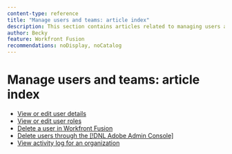 ```yaml
---
content-type: reference
title: "Manage users and teams: article index"
description: This section contains articles related to managing users and teams in Adobe Workfront Fusion.
author: Becky
feature: Workfront Fusion
recommendations: noDisplay, noCatalog
---
```


# Manage users and teams: article index

* [View or edit user details](/help/workfront-fusion/set-up-and-manage-workfront-fusion/set-up-and-manage-orgs-and-teams/manage-users-and-teams/view-or-edit-user-details.md)
* [View or edit user roles](/help/workfront-fusion/set-up-and-manage-workfront-fusion/set-up-and-manage-orgs-and-teams/manage-users-and-teams/view-or-edit-user-roles.md)
* [Delete a user in Workfront Fusion](/help/workfront-fusion/set-up-and-manage-workfront-fusion/set-up-and-manage-orgs-and-teams/manage-users-and-teams/delete-users-in-fusion.md)
* [Delete users through the [!DNL Adobe Admin Console]](/help/workfront-fusion/set-up-and-manage-workfront-fusion/set-up-and-manage-orgs-and-teams/manage-users-and-teams/delete-users-admin-console.md)
* [View activity log for an organization](/help/workfront-fusion/set-up-and-manage-workfront-fusion/set-up-and-manage-orgs-and-teams/manage-users-and-teams/view-activity-logs-for-an-org.md)



